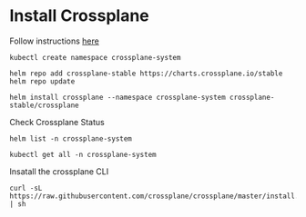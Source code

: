 # Install Crossplane

Follow instructions [here](https://crossplane.io/docs/v1.6/getting-started/install-configure.html)

```shell
kubectl create namespace crossplane-system

helm repo add crossplane-stable https://charts.crossplane.io/stable
helm repo update

helm install crossplane --namespace crossplane-system crossplane-stable/crossplane
```

Check Crossplane Status
```shell
helm list -n crossplane-system

kubectl get all -n crossplane-system
```

Insatall the crossplane CLI

```shell
curl -sL https://raw.githubusercontent.com/crossplane/crossplane/master/install.sh | sh
```